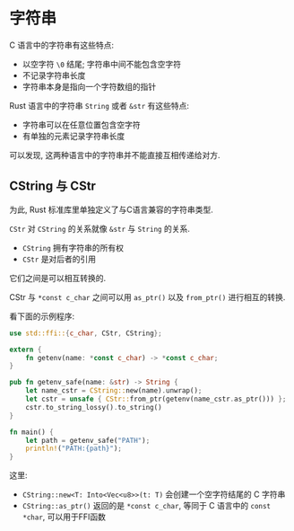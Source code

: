 
# 字符串

C 语言中的字符串有这些特点:
- 以空字符 `\0` 结尾; 字符串中间不能包含空字符
- 不记录字符串长度
- 字符串本身是指向一个字符数组的指针

Rust 语言中的字符串 `String` 或者 `&str` 有这些特点:
- 字符串可以在任意位置包含空字符
- 有单独的元素记录字符串长度

可以发现, 这两种语言中的字符串并不能直接互相传递给对方.

## CString 与 CStr
为此, Rust 标准库里单独定义了与C语言兼容的字符串类型.

`CStr` 对 `CString` 的关系就像 `&str` 与 `String` 的关系.

- `CString` 拥有字符串的所有权
- `CStr` 是对后者的引用

它们之间是可以相互转换的.

CStr 与 `*const c_char` 之间可以用 `as_ptr()` 以及 `from_ptr()` 进行相互的转换.

看下面的示例程序:
```rust
use std::ffi::{c_char, CStr, CString};

extern {
    fn getenv(name: *const c_char) -> *const c_char;
}

pub fn getenv_safe(name: &str) -> String {
    let name_cstr = CString::new(name).unwrap();
    let cstr = unsafe { CStr::from_ptr(getenv(name_cstr.as_ptr())) };
    cstr.to_string_lossy().to_string()
}

fn main() {
    let path = getenv_safe("PATH");
    println!("PATH:{path}");
}
```

这里:
- `CString::new<T: Into<Vec<u8>>(t: T)` 会创建一个空字符结尾的 C 字符串
- `CString::as_ptr()` 返回的是 `*const c_char`, 等同于 C 语言中的 `const *char`, 可以用于FFI函数

